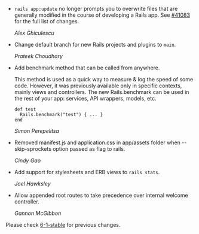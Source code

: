 *   `rails app:update` no longer prompts you to overwrite files that are generally modified in the
    course of developing a Rails app. See [#41083](https://github.com/rails/rails/pull/41083) for
    the full list of changes.

    *Alex Ghiculescu*

*   Change default branch for new Rails projects and plugins to `main`.

    *Prateek Choudhary*

*   Add benchmark method that can be called from anywhere.

    This method is used as a quick way to measure & log the speed of some code.
    However, it was previously available only in specific contexts, mainly views and controllers.
    The new Rails.benchmark can be used in the rest of your app: services, API wrappers, models, etc.

        def test
          Rails.benchmark("test") { ... }
        end

    *Simon Perepelitsa*

*   Removed manifest.js and application.css in app/assets
    folder when --skip-sprockets option passed as flag to rails.

    *Cindy Gao*

*   Add support for stylesheets and ERB views to `rails stats`.

    *Joel Hawksley*

*   Allow appended root routes to take precedence over internal welcome controller.

    *Gannon McGibbon*


Please check [6-1-stable](https://github.com/rails/rails/blob/6-1-stable/railties/CHANGELOG.md) for previous changes.

